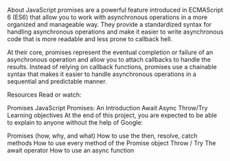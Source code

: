 About
JavaScript promises are a powerful feature introduced in ECMAScript 6 (ES6) that allow you to work with asynchronous operations in a more organized and manageable way. They provide a standardized syntax for handling asynchronous operations and make it easier to write asynchronous code that is more readable and less prone to callback hell.

At their core, promises represent the eventual completion or failure of an asynchronous operation and allow you to attach callbacks to handle the results. Instead of relying on callback functions, promises use a chainable syntax that makes it easier to handle asynchronous operations in a sequential and predictable manner.

Resources
Read or watch:

Promises
JavaScript Promises: An Introduction
Await
Async
Throw/Try
Learning objectives
At the end of this project, you are expected to be able to explain to anyone without the help of Google:

 Promises (how, why, and what)
 How to use the then, resolve, catch methods
 How to use every method of the Promise object
 Throw / Try
 The await operator
 How to use an async function
